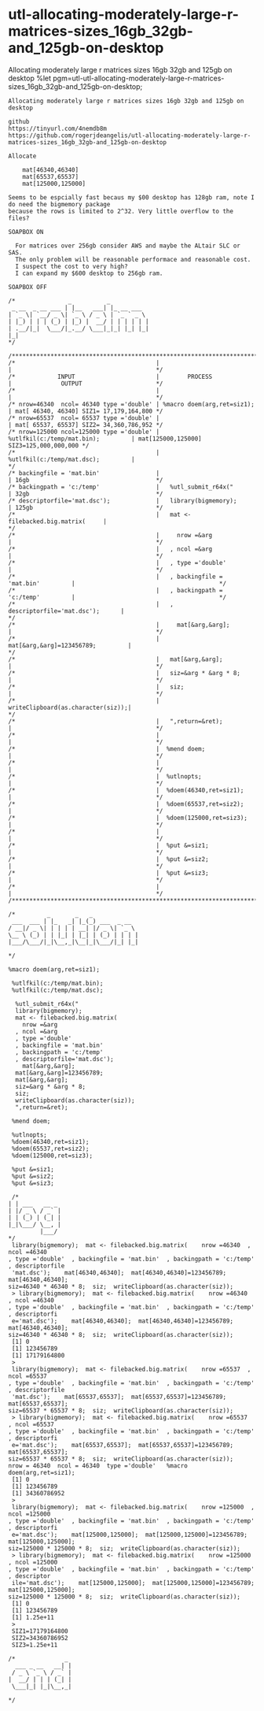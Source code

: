 # utl-allocating-moderately-large-r-matrices-sizes_16gb_32gb-and_125gb-on-desktop
Allocating moderately large r matrices sizes 16gb 32gb and 125gb on desktop
    %let pgm=utl-utl-allocating-moderately-large-r-matrices-sizes_16gb_32gb-and_125gb-on-desktop;

    Allocating moderately large r matrices sizes 16gb 32gb and 125gb on desktop

    github
    https://tinyurl.com/4nemdb8m
    https://github.com/rogerjdeangelis/utl-allocating-moderately-large-r-matrices-sizes_16gb_32gb-and_125gb-on-desktop

    Allocate

        mat[46340,46340]
        mat[65537,65537]
        mat[125000,125000]

    Seems to be espcially fast becaus my $00 desktop has 128gb ram, note I do need the bigmemory package
    because the rows is limited to 2^32. Very little overflow to the files?

    SOAPBOX ON

      For matrices over 256gb consider AWS and maybe the ALtair SLC or SAS.
      The only problem will be reasonable performace and reasonable cost.
      I suspect the cost to very high?
      I can expand my $600 desktop to 256gb ram.

    SOAPBOX OFF

    /*               _          _
     _ __  _ __ ___ | |__   ___| |_ __ ___
    | `_ \| `__/ _ \| `_ \ / _ \ | `_ ` _ \
    | |_) | | | (_) | |_) |  __/ | | | | | |
    | .__/|_|  \___/|_.__/ \___|_|_| |_| |_|
    |_|
    */

    /**************************************************************************************************************************/
    /*                                        |                                     |                                         */
    /*            INPUT                       |        PROCESS                      |              OUTPUT                     */
    /*                                        |                                     |                                         */
    /* nrow=46340  ncol= 46340 type ='double' | %macro doem(arg,ret=siz1);          | mat[ 46340, 46340] SIZ1= 17,179,164,800 */
    /* nrow=65537  ncol= 65537 type ='double' |                                     | mat[ 65537, 65537] SIZ2= 34,360,786,952 */
    /* nrow=125000 ncol=125000 type ='double' |  %utlfkil(c:/temp/mat.bin);         | mat[125000,125000] SIZ3=125,000,000,000 */
    /*                                        |  %utlfkil(c:/temp/mat.dsc);         |                                         */
    /* backingfile = 'mat.bin'                |                                     | 16gb                                    */
    /* backingpath = 'c:/temp'                |   %utl_submit_r64x("                | 32gb                                    */
    /* descriptorfile='mat.dsc');             |   library(bigmemory);               | 125gb                                   */
    /*                                        |   mat <- filebacked.big.matrix(     |                                         */
    /*                                        |     nrow =&arg                      |                                         */
    /*                                        |   , ncol =&arg                      |                                         */
    /*                                        |   , type ='double'                  |                                         */
    /*                                        |   , backingfile = 'mat.bin'         |                                         */
    /*                                        |   , backingpath = 'c:/temp'         |                                         */
    /*                                        |   , descriptorfile='mat.dsc');      |                                         */
    /*                                        |     mat[&arg,&arg];                 |                                         */
    /*                                        |   mat[&arg,&arg]=123456789;         |                                         */
    /*                                        |   mat[&arg,&arg];                   |                                         */
    /*                                        |   siz=&arg * &arg * 8;              |                                         */
    /*                                        |   siz;                              |                                         */
    /*                                        |   writeClipboard(as.character(siz));|                                         */
    /*                                        |   ",return=&ret);                   |                                         */
    /*                                        |                                     |                                         */
    /*                                        |  %mend doem;                        |                                         */
    /*                                        |                                     |                                         */
    /*                                        |  %utlnopts;                         |                                         */
    /*                                        |  %doem(46340,ret=siz1);             |                                         */
    /*                                        |  %doem(65537,ret=siz2);             |                                         */
    /*                                        |  %doem(125000,ret=siz3);            |                                         */
    /*                                        |                                     |                                         */
    /*                                        |  %put &=siz1;                       |                                         */
    /*                                        |  %put &=siz2;                       |                                         */
    /*                                        |  %put &=siz3;                       |                                         */
    /*                                        |                                     |                                         */
    /**************************************************************************************************************************/

    /*         _       _   _
     ___  ___ | |_   _| |_(_) ___  _ __
    / __|/ _ \| | | | | __| |/ _ \| `_ \
    \__ \ (_) | | |_| | |_| | (_) | | | |
    |___/\___/|_|\__,_|\__|_|\___/|_| |_|

    */

    %macro doem(arg,ret=siz1);

     %utlfkil(c:/temp/mat.bin);
     %utlfkil(c:/temp/mat.dsc);

      %utl_submit_r64x("
      library(bigmemory);
      mat <- filebacked.big.matrix(
        nrow =&arg
      , ncol =&arg
      , type ='double'
      , backingfile = 'mat.bin'
      , backingpath = 'c:/temp'
      , descriptorfile='mat.dsc');
        mat[&arg,&arg];
      mat[&arg,&arg]=123456789;
      mat[&arg,&arg];
      siz=&arg * &arg * 8;
      siz;
      writeClipboard(as.character(siz));
      ",return=&ret);

     %mend doem;

     %utlnopts;
     %doem(46340,ret=siz1);
     %doem(65537,ret=siz2);
     %doem(125000,ret=siz3);

     %put &=siz1;
     %put &=siz2;
     %put &=siz3;

     /*
    | | ___   __ _
    | |/ _ \ / _` |
    | | (_) | (_| |
    |_|\___/ \__, |
             |___/
    */
     library(bigmemory);  mat <- filebacked.big.matrix(    nrow =46340  , ncol =46340
    , type ='double'  , backingfile = 'mat.bin'  , backingpath = 'c:/temp'  , descriptorfile
     'mat.dsc');    mat[46340,46340];  mat[46340,46340]=123456789;  mat[46340,46340];
    siz=46340 * 46340 * 8;  siz;  writeClipboard(as.character(siz));
     > library(bigmemory);  mat <- filebacked.big.matrix(    nrow =46340  , ncol =46340
    , type ='double'  , backingfile = 'mat.bin'  , backingpath = 'c:/temp'  , descriptorfi
     e='mat.dsc');    mat[46340,46340];  mat[46340,46340]=123456789;  mat[46340,46340];
    siz=46340 * 46340 * 8;  siz;  writeClipboard(as.character(siz));
     [1] 0
     [1] 123456789
     [1] 17179164800
     >
     library(bigmemory);  mat <- filebacked.big.matrix(    nrow =65537  , ncol =65537
    , type ='double'  , backingfile = 'mat.bin'  , backingpath = 'c:/temp'  , descriptorfile
     'mat.dsc');    mat[65537,65537];  mat[65537,65537]=123456789;  mat[65537,65537];
    siz=65537 * 65537 * 8;  siz;  writeClipboard(as.character(siz));
     > library(bigmemory);  mat <- filebacked.big.matrix(    nrow =65537  , ncol =65537
    , type ='double'  , backingfile = 'mat.bin'  , backingpath = 'c:/temp'  , descriptorfi
     e='mat.dsc');    mat[65537,65537];  mat[65537,65537]=123456789;  mat[65537,65537];
    siz=65537 * 65537 * 8;  siz;  writeClipboard(as.character(siz));
    nrow = 46340  ncol = 46340  type ='double'   %macro doem(arg,ret=siz1);
     [1] 0
     [1] 123456789
     [1] 34360786952
     >
     library(bigmemory);  mat <- filebacked.big.matrix(    nrow =125000  , ncol =125000
    , type ='double'  , backingfile = 'mat.bin'  , backingpath = 'c:/temp'  , descriptorfi
     e='mat.dsc');    mat[125000,125000];  mat[125000,125000]=123456789;  mat[125000,125000];
    siz=125000 * 125000 * 8;  siz;  writeClipboard(as.character(siz));
     > library(bigmemory);  mat <- filebacked.big.matrix(    nrow =125000  , ncol =125000
    , type ='double'  , backingfile = 'mat.bin'  , backingpath = 'c:/temp'  , descriptor
     ile='mat.dsc');    mat[125000,125000];  mat[125000,125000]=123456789;  mat[125000,125000];
    siz=125000 * 125000 * 8;  siz;  writeClipboard(as.character(siz));
     [1] 0
     [1] 123456789
     [1] 1.25e+11
     >
     SIZ1=17179164800
     SIZ2=34360786952
     SIZ3=1.25e+11

    /*              _
      ___ _ __   __| |
     / _ \ `_ \ / _` |
    |  __/ | | | (_| |
     \___|_| |_|\__,_|

    */
